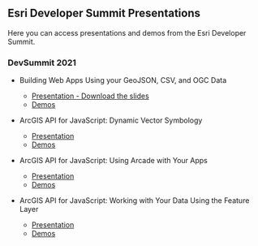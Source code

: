 ## Esri Developer Summit Presentations

Here you can access presentations and demos from the Esri Developer Summit.

### DevSummit 2021

- Building Web Apps Using your GeoJSON, CSV, and OGC Data
  - [Presentation - Download the slides](https://raw.githubusercontent.com/annelfitz/DevSummit-presentations/main/DS-2021/Building-web-apps-using-GeoJSON-CSV-OGC-data/slides.pptx)
  - [Demos](https://annelfitz.github.io/DevSummit-presentations/DS-2021/Building-web-apps-using-GeoJSON-CSV-OGC-data/demos/)
  
- ArcGIS API for JavaScript: Dynamic Vector Symbology
  - [Presentation](https://raw.githubusercontent.com/annelfitz/DevSummit-presentations/main/DS-2021/Dynamic-vector-symbology/slides.pptx)
  - [Demos](https://annelfitz.github.io/DevSummit-presentations/DS-2021/Dynamic-vector-symbology/demos/)

- ArcGIS API for JavaScript: Using Arcade with Your Apps
  - [Presentation](https://raw.githubusercontent.com/annelfitz/DevSummit-presentations/main/DS-2021/Using-arcade-with-your-apps/slides.pptx)
  - [Demos](https://annelfitz.github.io/DevSummit-presentations/DS-2021/Using-arcade-with-your-apps/demos/)

- ArcGIS API for JavaScript: Working with Your Data Using the Feature Layer
  - [Presentation](https://annelfitz.github.io/DevSummit-presentations/DS-2021/Working-with-your-data-using-the-feature-layer/)
  - [Demos](https://annelfitz.github.io/DevSummit-presentations/DS-2021/Working-with-your-data-using-the-feature-layer/Demos/)
